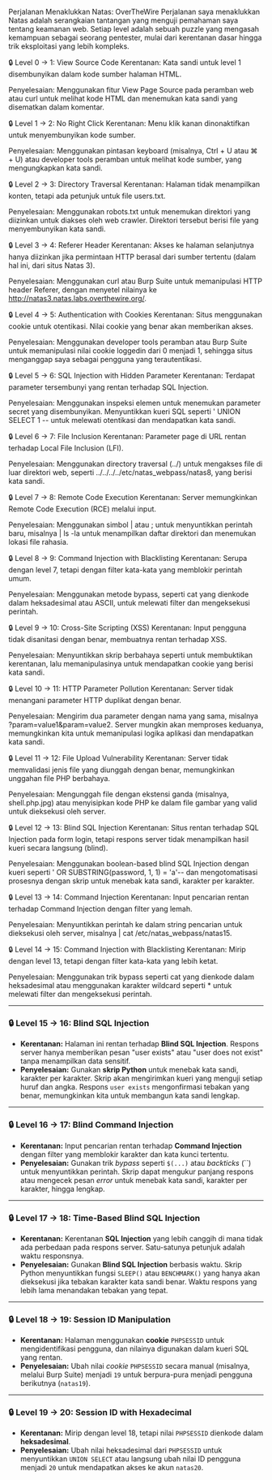 Perjalanan Menaklukkan Natas: OverTheWire
Perjalanan saya menaklukkan Natas adalah serangkaian tantangan yang menguji pemahaman saya tentang keamanan web. Setiap level adalah sebuah puzzle yang mengasah kemampuan sebagai seorang pentester, mulai dari kerentanan dasar hingga trik eksploitasi yang lebih kompleks.

🔒 Level 0 → 1: View Source Code
Kerentanan: Kata sandi untuk level 1 disembunyikan dalam kode sumber halaman HTML.

Penyelesaian: Menggunakan fitur View Page Source pada peramban web atau curl untuk melihat kode HTML dan menemukan kata sandi yang disematkan dalam komentar.

🔒 Level 1 → 2: No Right Click
Kerentanan: Menu klik kanan dinonaktifkan untuk menyembunyikan kode sumber.

Penyelesaian: Menggunakan pintasan keyboard (misalnya, Ctrl + U atau ⌘ + U) atau developer tools peramban untuk melihat kode sumber, yang mengungkapkan kata sandi.

🔒 Level 2 → 3: Directory Traversal
Kerentanan: Halaman tidak menampilkan konten, tetapi ada petunjuk untuk file users.txt.

Penyelesaian: Menggunakan robots.txt untuk menemukan direktori yang diizinkan untuk diakses oleh web crawler. Direktori tersebut berisi file yang menyembunyikan kata sandi.

🔒 Level 3 → 4: Referer Header
Kerentanan: Akses ke halaman selanjutnya hanya diizinkan jika permintaan HTTP berasal dari sumber tertentu (dalam hal ini, dari situs Natas 3).

Penyelesaian: Menggunakan curl atau Burp Suite untuk memanipulasi HTTP header Referer, dengan menyetel nilainya ke http://natas3.natas.labs.overthewire.org/.

🔒 Level 4 → 5: Authentication with Cookies
Kerentanan: Situs menggunakan cookie untuk otentikasi. Nilai cookie yang benar akan memberikan akses.

Penyelesaian: Menggunakan developer tools peramban atau Burp Suite untuk memanipulasi nilai cookie loggedin dari 0 menjadi 1, sehingga situs menganggap saya sebagai pengguna yang terautentikasi.

🔒 Level 5 → 6: SQL Injection with Hidden Parameter
Kerentanan: Terdapat parameter tersembunyi yang rentan terhadap SQL Injection.

Penyelesaian: Menggunakan inspeksi elemen untuk menemukan parameter secret yang disembunyikan. Menyuntikkan kueri SQL seperti ' UNION SELECT 1 -- untuk melewati otentikasi dan mendapatkan kata sandi.

🔒 Level 6 → 7: File Inclusion
Kerentanan: Parameter page di URL rentan terhadap Local File Inclusion (LFI).

Penyelesaian: Menggunakan directory traversal (../) untuk mengakses file di luar direktori web, seperti ../../../../etc/natas_webpass/natas8, yang berisi kata sandi.

🔒 Level 7 → 8: Remote Code Execution
Kerentanan: Server memungkinkan Remote Code Execution (RCE) melalui input.

Penyelesaian: Menggunakan simbol | atau ; untuk menyuntikkan perintah baru, misalnya | ls -la untuk menampilkan daftar direktori dan menemukan lokasi file rahasia.

🔒 Level 8 → 9: Command Injection with Blacklisting
Kerentanan: Serupa dengan level 7, tetapi dengan filter kata-kata yang memblokir perintah umum.

Penyelesaian: Menggunakan metode bypass, seperti cat yang dienkode dalam heksadesimal atau ASCII, untuk melewati filter dan mengeksekusi perintah.

🔒 Level 9 → 10: Cross-Site Scripting (XSS)
Kerentanan: Input pengguna tidak disanitasi dengan benar, membuatnya rentan terhadap XSS.

Penyelesaian: Menyuntikkan skrip berbahaya seperti <script>alert('XSS');</script> untuk membuktikan kerentanan, lalu memanipulasinya untuk mendapatkan cookie yang berisi kata sandi.

🔒 Level 10 → 11: HTTP Parameter Pollution
Kerentanan: Server tidak menangani parameter HTTP duplikat dengan benar.

Penyelesaian: Mengirim dua parameter dengan nama yang sama, misalnya ?param=value1&param=value2. Server mungkin akan memproses keduanya, memungkinkan kita untuk memanipulasi logika aplikasi dan mendapatkan kata sandi.

🔒 Level 11 → 12: File Upload Vulnerability
Kerentanan: Server tidak memvalidasi jenis file yang diunggah dengan benar, memungkinkan unggahan file PHP berbahaya.

Penyelesaian: Mengunggah file dengan ekstensi ganda (misalnya, shell.php.jpg) atau menyisipkan kode PHP ke dalam file gambar yang valid untuk dieksekusi oleh server.

🔒 Level 12 → 13: Blind SQL Injection
Kerentanan: Situs rentan terhadap SQL Injection pada form login, tetapi respons server tidak menampilkan hasil kueri secara langsung (blind).

Penyelesaian: Menggunakan boolean-based blind SQL Injection dengan kueri seperti ' OR SUBSTRING(password, 1, 1) = 'a'-- dan mengotomatisasi prosesnya dengan skrip untuk menebak kata sandi, karakter per karakter.

🔒 Level 13 → 14: Command Injection
Kerentanan: Input pencarian rentan terhadap Command Injection dengan filter yang lemah.

Penyelesaian: Menyuntikkan perintah ke dalam string pencarian untuk dieksekusi oleh server, misalnya | cat /etc/natas_webpass/natas15.

🔒 Level 14 → 15: Command Injection with Blacklisting
Kerentanan: Mirip dengan level 13, tetapi dengan filter kata-kata yang lebih ketat.

Penyelesaian: Menggunakan trik bypass seperti cat yang dienkode dalam heksadesimal atau menggunakan karakter wildcard seperti * untuk melewati filter dan mengeksekusi perintah.

---

### 🔒 Level 15 → 16: Blind SQL Injection

* **Kerentanan:** Halaman ini rentan terhadap **Blind SQL Injection**. Respons server hanya memberikan pesan "user exists" atau "user does not exist" tanpa menampilkan data sensitif.
* **Penyelesaian:** Gunakan **skrip Python** untuk menebak kata sandi, karakter per karakter. Skrip akan mengirimkan kueri yang menguji setiap huruf dan angka. Respons `user exists` mengonfirmasi tebakan yang benar, memungkinkan kita untuk membangun kata sandi lengkap.

---

### 🔒 Level 16 → 17: Blind Command Injection

* **Kerentanan:** Input pencarian rentan terhadap **Command Injection** dengan filter yang memblokir karakter dan kata kunci tertentu.
* **Penyelesaian:** Gunakan trik *bypass* seperti `$(...)` atau *backticks* (``) untuk menyuntikkan perintah. Skrip dapat mengukur panjang respons atau mengecek pesan *error* untuk menebak kata sandi, karakter per karakter, hingga lengkap.

---

### 🔒 Level 17 → 18: Time-Based Blind SQL Injection

* **Kerentanan:** Kerentanan **SQL Injection** yang lebih canggih di mana tidak ada perbedaan pada respons server. Satu-satunya petunjuk adalah waktu responsnya.
* **Penyelesaian:** Gunakan **Blind SQL Injection** berbasis waktu. Skrip Python menyuntikkan fungsi `SLEEP()` atau `BENCHMARK()` yang hanya akan dieksekusi jika tebakan karakter kata sandi benar. Waktu respons yang lebih lama menandakan tebakan yang tepat.

---

### 🔒 Level 18 → 19: Session ID Manipulation

* **Kerentanan:** Halaman menggunakan **cookie** `PHPSESSID` untuk mengidentifikasi pengguna, dan nilainya digunakan dalam kueri SQL yang rentan.
* **Penyelesaian:** Ubah nilai *cookie* `PHPSESSID` secara manual (misalnya, melalui Burp Suite) menjadi `19` untuk berpura-pura menjadi pengguna berikutnya (`natas19`).

---

### 🔒 Level 19 → 20: Session ID with Hexadecimal

* **Kerentanan:** Mirip dengan level 18, tetapi nilai `PHPSESSID` dienkode dalam **heksadesimal**.
* **Penyelesaian:** Ubah nilai heksadesimal dari `PHPSESSID` untuk menyuntikkan `UNION SELECT` atau langsung ubah nilai ID pengguna menjadi `20` untuk mendapatkan akses ke akun `natas20`.
